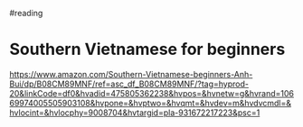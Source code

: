 #reading

# Southern Vietnamese for beginners
https://www.amazon.com/Southern-Vietnamese-beginners-Anh-Bui/dp/B08CM89MNF/ref=asc_df_B08CM89MNF/?tag=hyprod-20&linkCode=df0&hvadid=475805362238&hvpos=&hvnetw=g&hvrand=10669974005505903108&hvpone=&hvptwo=&hvqmt=&hvdev=m&hvdvcmdl=&hvlocint=&hvlocphy=9008704&hvtargid=pla-931672217223&psc=1

